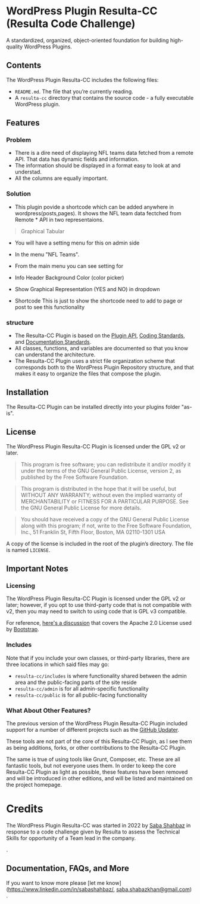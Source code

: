 # WordPress Plugin Resulta-CC (Resulta Code Challenge)

A standardized, organized, object-oriented foundation for building high-quality WordPress Plugins.

## Contents

The WordPress Plugin Resulta-CC includes the following files:

* `README.md`. The file that you’re currently reading.
* A `resulta-cc` directory that contains the source code - a fully executable WordPress plugin.

## Features

### Problem

* There is a dire need of displaying NFL teams data fetched from a remote API. That data has dynamic fields and information.
* The information should be displayed in a format easy to look at and understad.
* All the columns are equally important.
### Solution

* This plugin povide a shortcode which can be added anywhere in wordpress(posts,pages). It shows the NFL team data fectched from Remote * API in two representaions.
> Graphical
> Tabular

* You will have a setting menu for this on admin side
* In the menu "NFL Teams".
* From the main menu you can see setting for 

* Info Header Background Color	(color picker)
* Show Graphical Representation	(YES and NO) in dropdown
* Shortcode                       This is just to show the shortcode need to add to page or post to see this functionality

### structure
* The Resulta-CC Plugin is based on the [Plugin API](http://codex.wordpress.org/Plugin_API), [Coding Standards](http://codex.wordpress.org/WordPress_Coding_Standards), and [Documentation Standards](https://make.wordpress.org/core/handbook/best-practices/inline-documentation-standards/php/).
* All classes, functions, and variables are documented so that you know can understand the architecture.
* The Resulta-CC Plugin uses a strict file organization scheme that corresponds both to the WordPress Plugin Repository structure, and that makes it easy to organize the files that compose the plugin.

## Installation

The Resulta-CC Plugin can be installed directly into your plugins folder "as-is". 


## License

The WordPress Plugin Resulta-CC Plugin is licensed under the GPL v2 or later.

> This program is free software; you can redistribute it and/or modify it under the terms of the GNU General Public License, version 2, as published by the Free Software Foundation.

> This program is distributed in the hope that it will be useful, but WITHOUT ANY WARRANTY; without even the implied warranty of MERCHANTABILITY or FITNESS FOR A PARTICULAR PURPOSE. See the GNU General Public License for more details.

> You should have received a copy of the GNU General Public License along with this program; if not, write to the Free Software Foundation, Inc., 51 Franklin St, Fifth Floor, Boston, MA 02110-1301 USA

A copy of the license is included in the root of the plugin’s directory. The file is named `LICENSE`.

## Important Notes

### Licensing

The WordPress Plugin Resulta-CC Plugin is licensed under the GPL v2 or later; however, if you opt to use third-party code that is not compatible with v2, then you may need to switch to using code that is GPL v3 compatible.

For reference, [here's a discussion](http://make.wordpress.org/themes/2013/03/04/licensing-note-apache-and-gpl/) that covers the Apache 2.0 License used by [Bootstrap](http://twitter.github.io/bootstrap/).

### Includes

Note that if you include your own classes, or third-party libraries, there are three locations in which said files may go:

* `resulta-cc/includes` is where functionality shared between the admin area and the public-facing parts of the site reside
* `resulta-cc/admin` is for all admin-specific functionality
* `resulta-cc/public` is for all public-facing functionality


### What About Other Features?

The previous version of the WordPress Plugin Resulta-CC Plugin included support for a number of different projects such as the [GitHub Updater](https://github.com/afragen/github-updater).

These tools are not part of the core of this Resulta-CC Plugin, as I see them as being additions, forks, or other contributions to the Resulta-CC Plugin.

The same is true of using tools like Grunt, Composer, etc. These are all fantastic tools, but not everyone uses them. In order to  keep the core Resulta-CC Plugin as light as possible, these features have been removed and will be introduced in other editions, and will be listed and maintained on the project homepage.

# Credits

The WordPress Plugin Resulta-CC was started in 2022 by [Saba Shahbaz](https://www.linkedin.com/in/sabashahbaz/) in response to a code challenge given by Resulta to assess the Technical Skills for opportunity of a Team lead in the company.

.

## Documentation, FAQs, and More

If you want to know more please [let me know](https://www.linkedin.com/in/sabashahbaz/, saba.shabazkhan@gmail.com) .
